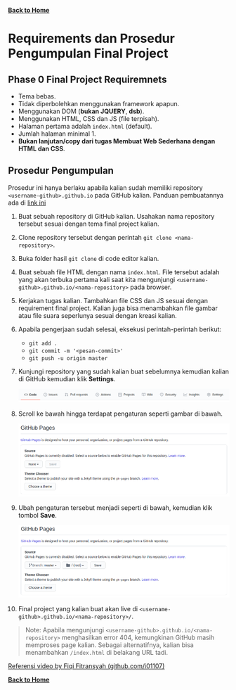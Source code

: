 [**Back to Home**](./../README.md)

# Requirements dan Prosedur Pengumpulan Final Project

## Phase 0 Final Project Requiremnets
- Tema bebas.
- Tidak diperbolehkan menggunakan framework apapun.
- Menggunakan DOM (**bukan JQUERY**, **dsb**).
- Menggunakan HTML, CSS dan JS (file terpisah).
- Halaman pertama adalah `index.html` (default).
- Jumlah halaman minimal 1.
- **Bukan lanjutan/copy dari tugas Membuat Web Sederhana dengan HTML dan CSS**.

## Prosedur Pengumpulan

Prosedur ini hanya berlaku apabila kalian sudah memiliki repository `<username-github>.github.io` pada GitHub kalian. Panduan pembuatannya ada di [link ini](prosedur-pengumpulan-tugas-membuat-web-sederhana-dengan-html-dan-css.md)

1. Buat sebuah repository di GitHub kalian. Usahakan nama repository tersebut sesuai dengan tema final project kalian.
2. Clone repository tersebut dengan perintah `git clone <nama-repository>`.
3. Buka folder hasil `git clone` di code editor kalian.
4. Buat sebuah file HTML dengan nama `index.html`. File tersebut adalah yang akan terbuka pertama kali saat kita mengunjungi `<username-github>.github.io/<nama-repository>` pada browser.
5. Kerjakan tugas kalian. Tambahkan file CSS dan JS sesuai dengan requirement final project. Kalian juga bisa menambahkan file gambar atau file suara seperlunya sesuai dengan kreasi kalian.
6. Apabila pengerjaan sudah selesai, eksekusi perintah-perintah berikut:
   - `git add .`
   - `git commit -m '<pesan-commit>'`
   - `git push -u origin master`
7. Kunjungi repository yang sudah kalian buat sebelumnya kemudian kalian di GitHub kemudian klik **Settings**.

   ![Repo Setting](./../assets/repo-setting.png)

8. Scroll ke bawah hingga terdapat pengaturan seperti gambar di bawah.

   ![GitHub Page 1](./../assets/github-page-1.png)

9. Ubah pengaturan tersebut menjadi seperti di bawah, kemudian klik tombol **Save**.

   ![GitHub Page 2](./../assets/github-page-2.png)

10. Final project yang kalian buat akan live di `<username-github>.github.io/<nama-repository>/`.

> Note: Apabila mengunjungi `<username-github>.github.io/<nama-repository>` menghasilkan error 404, kemungkinan GitHub masih memproses page kalian. Sebagai alternatifnya, kalian bisa menambahkan `/index.html` di belakang URL tadi.

[Referensi video by Fiqi Fitransyah (github.com/i01107)](https://drive.google.com/file/d/1e5BS8BeEzkdXFpzOfghBQMdHBg3ZRXG4/view?usp=sharing)

[**Back to Home**](./../README.md)
